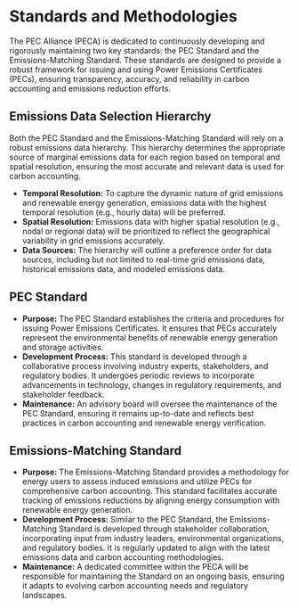 # Standards and Methodologies

The PEC Alliance (PECA) is dedicated to continuously developing and rigorously maintaining two key standards: the PEC Standard and the Emissions-Matching Standard. These standards are designed to provide a robust framework for issuing and using Power Emissions Certificates (PECs), ensuring transparency, accuracy, and reliability in carbon accounting and emissions reduction efforts.

## Emissions Data Selection Hierarchy <a href="#toc170118004" id="toc170118004"></a>

Both the PEC Standard and the Emissions-Matching Standard will rely on a robust emissions data hierarchy. This hierarchy determines the appropriate source of marginal emissions data for each region based on temporal and spatial resolution, ensuring the most accurate and relevant data is used for carbon accounting.

* **Temporal Resolution:** To capture the dynamic nature of grid emissions and renewable energy generation, emissions data with the highest temporal resolution (e.g., hourly data) will be preferred.
* **Spatial Resolution:** Emissions data with higher spatial resolution (e.g., nodal or regional data) will be prioritized to reflect the geographical variability in grid emissions accurately.
* **Data Sources:** The hierarchy will outline a preference order for data sources, including but not limited to real-time grid emissions data, historical emissions data, and modeled emissions data.

## PEC Standard <a href="#toc170118001" id="toc170118001"></a>

* **Purpose:** The PEC Standard establishes the criteria and procedures for issuing Power Emissions Certificates. It ensures that PECs accurately represent the environmental benefits of renewable energy generation and storage activities.
* **Development Process:** This standard is developed through a collaborative process involving industry experts, stakeholders, and regulatory bodies. It undergoes periodic reviews to incorporate advancements in technology, changes in regulatory requirements, and stakeholder feedback.
* **Maintenance:** An advisory board will oversee the maintenance of the PEC Standard, ensuring it remains up-to-date and reflects best practices in carbon accounting and renewable energy verification.

## Emissions-Matching Standard <a href="#toc170118002" id="toc170118002"></a>

* **Purpose:** The Emissions-Matching Standard provides a methodology for energy users to assess induced emissions and utilize PECs for comprehensive carbon accounting. This standard facilitates accurate tracking of emissions reductions by aligning energy consumption with renewable energy generation.
* **Development Process:** Similar to the PEC Standard, the Emissions-Matching Standard is developed through stakeholder collaboration, incorporating input from industry leaders, environmental organizations, and regulatory bodies. It is regularly updated to align with the latest emissions data and carbon accounting methodologies.
* **Maintenance:** A dedicated committee within the PECA will be responsible for maintaining the Standard on an ongoing basis, ensuring it adapts to evolving carbon accounting needs and regulatory landscapes.
